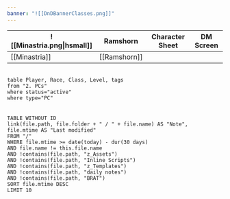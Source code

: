 ```yaml
---
banner: "![[DnDBannerClasses.png]]"
---
```


|![[Minastria.png\|hsmall]] | Ramshorn     | Character Sheet | DM Screen |
| ------------- | ------------ | --------------- | --------- |
| [[Minastria]] | [[Ramshorn]] |                 |           |

######
```dataview
table Player, Race, Class, Level, tags
from "2. PCs"
where status="active"
where type="PC"
```

######
```dataview  
TABLE WITHOUT ID  
link(file.path, file.folder + " / " + file.name) AS "Note",  
file.mtime AS "Last modified"  
FROM "/"  
WHERE file.mtime >= date(today) - dur(30 days)  
AND file.name != this.file.name  
AND !contains(file.path, "z_Assets")  
AND !contains(file.path, "Inline Scripts")  
AND !contains(file.path, "z_Templates")  
AND !contains(file.path, "daily notes")  
AND !contains(file.path, "BRAT")  
SORT file.mtime DESC  
LIMIT 10  
```




